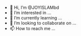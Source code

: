 - 👋 Hi, I’m @JOYISLAMbd
- 👀 I’m interested in ...
- 🌱 I’m currently learning ...
- 💞️ I’m looking to collaborate on ...
- 📫 How to reach me ...

<!---
JOYISLAMbd/JOYISLAMbd is a ✨ special ✨ repository because its `README.md` (this file) appears on your GitHub profile.
You can click the Preview link to take a look at your changes.
--->
